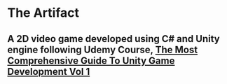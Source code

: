 # The Artifact

## A 2D video game developed using C# and Unity engine following Udemy Course, [The Most Comprehensive Guide To Unity Game Development Vol 1](https://www.udemy.com/course/the-most-comprehensive-guide-to-unity-game-development/)
